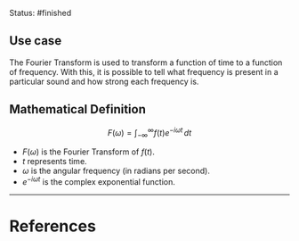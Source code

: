 Status: #finished 
## Use case
The Fourier Transform is used to transform a function of time to a function of frequency. With this, it is possible to tell what frequency is present in a particular sound and how strong each frequency is. 
## Mathematical Definition
$$
F(\omega) = \int_{-\infty}^{\infty} f(t) e^{-i \omega t} \, dt
$$
- $F(\omega)$ is the Fourier Transform of $f(t)$.
- $t$ represents time.
- $\omega$ is the angular frequency (in radians per second).
- $e^{-i \omega t}$ is the complex exponential function.




---
# References
